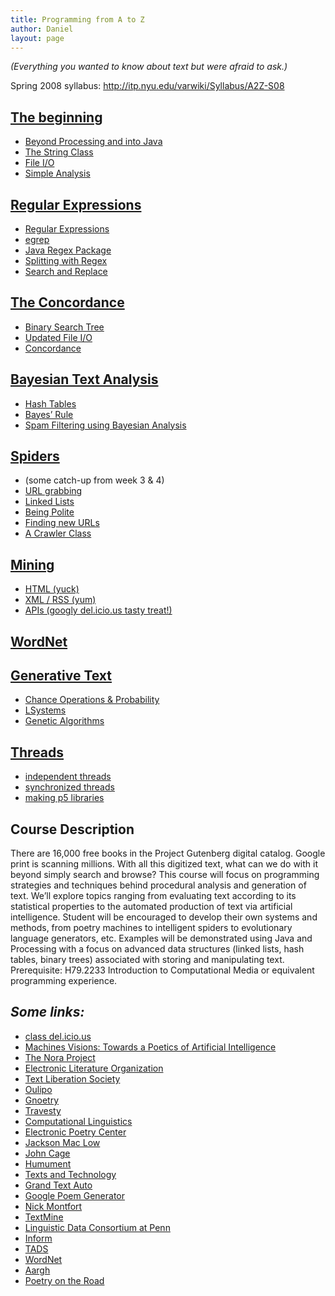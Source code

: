 ```yaml
---
title: Programming from A to Z
author: Daniel
layout: page
---
```


_(Everything you wanted to know about text but were afraid to ask.)_

<p>Spring 2008 syllabus: <a href="http://itp.nyu.edu/varwiki/Syllabus/A2Z-S08">http://itp.nyu.edu/varwiki/Syllabus/A2Z-S08</a></p>

<h2><a href="http://www.shiffman.net/teaching/a2z/week1">The beginning</a></h2>
<ul>
<li><a href="http://www.shiffman.net/teaching/a2z/week1/#beyond">Beyond Processing and into Java</a></li>
<li><a href="http://www.shiffman.net/teaching/a2z/week1/#string">The String Class</a></li>
<li><a href="http://www.shiffman.net/teaching/a2z/week1/#file">File I/O</a></li>
<li><a href="http://www.shiffman.net/teaching/a2z/week1/#analysis">Simple Analysis</a></li>
</ul>
<h2><a href="http://www.shiffman.net/teaching/a2z/regex/">Regular Expressions</a></h2>
<ul>
<li><a href="http://www.shiffman.net/teaching/a2z/regex/#regex">Regular Expressions</a></li>
<li><a href="http://www.shiffman.net/teaching/a2z/regex/#egrep">egrep</a></li>
<li><a href="http://www.shiffman.net/teaching/a2z/regex/#java">Java Regex Package</a></li>
<li><a href="http://www.shiffman.net/teaching/a2z/regex/#searchreplace">Splitting with Regex</a></li>
<li><a href="http://www.shiffman.net/teaching/a2z/regex/#searchreplace">Search and Replace</a></li>
</ul>
<h2><a href="http://www.shiffman.net/teaching/a2z/concordance/">The Concordance</a></h2>
<ul>
<li><a href="http://www.shiffman.net/teaching/a2z/concordance/#tree">Binary Search Tree</a></li>
<li><a href="http://www.shiffman.net/teaching/a2z/concordance/#package">Updated File I/O</a></li>
<li><a href="http://www.shiffman.net/teaching/a2z/concordance/#concordance">Concordance</a></li>
</ul>
<h2><a href="http://www.shiffman.net/teaching/a2z/bayesian/">Bayesian Text Analysis</a></h2>
<ul>
<li><a href="http://www.shiffman.net/teaching/a2z/bayesian/#hash">Hash Tables</a></li>
<li><a href="http://www.shiffman.net/teaching/a2z/bayesian/#bayesian">Bayes&#8217; Rule</a></li>
<li><a href="http://www.shiffman.net/teaching/a2z/bayesian/#spam">Spam Filtering using Bayesian Analysis</a></li>
</ul>
<h2><a href="http://www.shiffman.net/teaching/a2z/crawling/">Spiders</a></h2>
<ul>
<li>(some catch-up from week 3 &#038; 4)</li>
<li><a href="http://www.shiffman.net/teaching/a2z/crawling/#url">URL grabbing</a></li>
<li><a href="http://www.shiffman.net/teaching/a2z/crawling/#lists">Linked Lists</a></li>
<li><a href="http://www.shiffman.net/teaching/a2z/crawling/#polite">Being Polite</a></li>
<li><a href="http://www.shiffman.net/teaching/a2z/crawling/#find">Finding new URLs</a></li>
<li><a href="http://www.shiffman.net/teaching/a2z/crawling/#crawler">A Crawler Class</a></li>
</ul>
<h2><a href="http://www.shiffman.net/teaching/a2z/mining/">Mining</a></h2>
<ul>
<li><a href="http://www.shiffman.net/teaching/a2z/mining/#html">HTML (yuck)</a></li>
<li><a href="http://www.shiffman.net/teaching/a2z/mining/#xml">XML / RSS (yum)</a></li>
<li><a href="http://www.shiffman.net/teaching/a2z/mining/#api">APIs (googly del.icio.us tasty treat!)</a></li>
</ul>
<h2><a href="http://www.shiffman.net/teaching/a2z/wordnet/">WordNet</a></h2>
<h2><a href="http://www.shiffman.net/teaching/a2z/generative/">Generative Text</a></h2>
<ul>
<li><a href="http://www.shiffman.net/teaching/a2z/generative/#random">Chance Operations &#038; Probability</a></li>
<li><a href="http://www.shiffman.net/teaching/a2z/generative/#lsystem">LSystems</a></li>
<li><a href="http://www.shiffman.net/teaching/a2z/generative/#ga">Genetic Algorithms</a></li>
</ul>
<h2><a href="http://www.shiffman.net/teaching/a2z/threads/">Threads</a></h2>
<ul>
<li><a href="http://www.shiffman.net/teaching/a2z/threads/#thread">independent threads</a></li>
<li><a href="http://www.shiffman.net/teaching/a2z/threads/#synchronize">synchronized threads</a></li>
<li><a href="http://www.shiffman.net/teaching/a2z/threads/#library">making p5 libraries</a></li>
</ul>
<h2>Course Description</h2>
<p>There are 16,000 free books in the Project Gutenberg digital catalog. Google print is scanning millions. With all this digitized text, what can we do with it beyond simply search and browse? This course will focus on programming strategies and techniques behind procedural analysis and generation of text. We&#8217;ll explore topics ranging from evaluating text according to its statistical properties to the automated production of text via artificial intelligence. Student will be encouraged to develop their own systems and methods, from poetry machines to intelligent spiders to evolutionary language generators, etc. Examples will be demonstrated using Java and Processing with a focus on advanced data structures (linked lists, hash tables, binary trees) associated with storing and manipulating text. Prerequisite: H79.2233 Introduction to Computational Media or equivalent programming experience.</p>
<h2><i>Some links:</i></h2>
<ul>
<li><a href="http://del.icio.us/tag/itpa2z">class del.icio.us</a></li>
<li><a href="http://www.altx.com/ebr/ebr6/6kirschenbaum/6kirsch.htm">Machines Visions: Towards a Poetics of Artificial Intelligence</a></li>
<li><a href="http://noraproject.org/">The Nora Project</a></li>
<li><a href="http://www.eliterature.org/">Electronic Literature Organization</a></li>
<li><a href="http://www.textliberation.org/">Text Liberation Society</a></li>
<li><a href="http://www.oulipo.net/">Oulipo</a></li>
<li><a href="http://www.beardofbees.com/gnoetry.html">Gnoetry</a></li>
<li><a href="http://www.eskimo.com/~rstarr/poormfa/travesty.html">Travesty</a></li>
<li><a href="http://mitpress.mit.edu/catalog/item/default.asp?ttype=4&#038;tid=10">Computational Linguistics</a></li>
<li><a href="http://epc.buffalo.edu/">Electronic Poetry Center</a></li>
<li><a href="http://epc.buffalo.edu/authors/maclow/">Jackson Mac Low</a></li>
<li><a href="http://epc.buffalo.edu/authors/cage/">John Cage</a></li>
<li><a href="http://www.rosacordis.com/humument/">Humument</a></li>
<li><a href="http://www.textsandtech.org/">Texts and Technology</a></li>
<li><a href="http://grandtextauto.gatech.edu/">Grand Text Auto</a></li>
<li><a href="http://www.leevilehto.net/google/google.asp">Google Poem Generator</a></li>
<li><a href="http://nickm.com/">Nick Montfort</a></li>
<li><a href="http://textmine.sourceforge.net/index.html">TextMine</a></li>
<li><a href="http://www.ldc.upenn.edu/">Linguistic Data Consortium at Penn</a></li>
<li><a href="http://www.inform-fiction.org/">Inform</a></li>
<li><a href="http://www.tads.org/">TADS</a></li>
<li><a href="http://wordnet.princeton.edu/">WordNet</a></li>
<li><a href="http://osteele.com/archives/2005/12/aargh">Aargh</a></li>
<li><a href="http://www.esono.com/boris/projects/poetry05/">Poetry on the Road</a></li>
</ul>